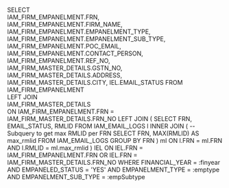 SELECT  
    IAM_FIRM_EMPANELMENT.FRN,  
    IAM_FIRM_EMPANELMENT.FIRM_NAME, 
    IAM_FIRM_EMPANELMENT.EMPANELMENT_TYPE, 
    IAM_FIRM_EMPANELMENT.EMPANELMENT_SUB_TYPE,  
    IAM_FIRM_EMPANELMENT.POC_EMAIL,  
    IAM_FIRM_EMPANELMENT.CONTACT_PERSON,  
    IAM_FIRM_EMPANELMENT.REF_NO,  
    IAM_FIRM_MASTER_DETAILS.GSTN_NO,  
    IAM_FIRM_MASTER_DETAILS.ADDRESS,  
    IAM_FIRM_MASTER_DETAILS.CITY,
    IEL.EMAIL_STATUS
FROM  
    IAM_FIRM_EMPANELMENT   
LEFT JOIN  
    IAM_FIRM_MASTER_DETAILS    
    ON IAM_FIRM_EMPANELMENT.FRN = IAM_FIRM_MASTER_DETAILS.FRN_NO 
LEFT JOIN (
    SELECT
        FRN,
        EMAIL_STATUS,
        RMLID
    FROM IAM_EMAIL_LOGS l
    INNER JOIN (
        -- Subquery to get max RMLID per FRN
        SELECT FRN, MAX(RMLID) AS max_rmlid
        FROM IAM_EMAIL_LOGS
        GROUP BY FRN
    ) ml ON l.FRN = ml.FRN AND l.RMLID = ml.max_rmlid
) IEL
    ON IEL.FRN = IAM_FIRM_EMPANELMENT.FRN
    OR IEL.FRN = IAM_FIRM_MASTER_DETAILS.FRN_NO
WHERE 
    FINANCIAL_YEAR = :finyear  
    AND EMPANELED_STATUS = 'YES' 
    AND EMPANELMENT_TYPE = :emptype 
    AND EMPANELMENT_SUB_TYPE = :empSubtype
